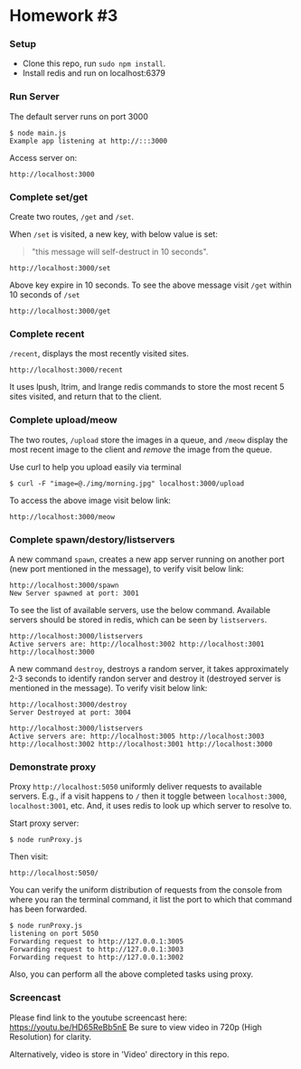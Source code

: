 Homework #3
=========================

### Setup

* Clone this repo, run `sudo npm install`.
* Install redis and run on localhost:6379

### Run Server
The default server runs on port 3000

	$ node main.js
    Example app listening at http://:::3000
   
Access server on:

	http://localhost:3000

### Complete set/get

Create two routes, `/get` and `/set`.

When `/set` is visited, a new key, with below value is set:
> "this message will self-destruct in 10 seconds".
 
	http://localhost:3000/set

Above key expire in 10 seconds. To see the above message visit `/get` within 10 seconds of `/set`

	http://localhost:3000/get


### Complete recent

`/recent`, displays the most recently visited sites.

	http://localhost:3000/recent

It uses lpush, ltrim, and lrange redis commands to store the most recent 5 sites visited, and return that to the client.


### Complete upload/meow

The two routes, `/upload` store the images in a queue, and `/meow` display the most recent image to the client and *remove* the image from the queue.
 
Use curl to help you upload easily via terminal

	$ curl -F "image=@./img/morning.jpg" localhost:3000/upload

To access the above image visit below link:

	http://localhost:3000/meow
    
### Complete spawn/destory/listservers

A new command `spawn`, creates a new app server running on another port (new port mentioned in the message), to verify visit below link:

	http://localhost:3000/spawn
  	New Server spawned at port: 3001

To see the list of available servers, use the below command. Available servers should be stored in redis, which can be seen by `listservers`.

	http://localhost:3000/listservers
    Active servers are: http://localhost:3002 http://localhost:3001 http://localhost:3000

A new command `destroy`, destroys a random server, it takes approximately 2-3 seconds to identify randon server and destroy it (destroyed server is mentioned in the message). To verify visit below link:

	http://localhost:3000/destroy
    Server Destroyed at port: 3004
    
    http://localhost:3000/listservers
    Active servers are: http://localhost:3005 http://localhost:3003 http://localhost:3002 http://localhost:3001 http://localhost:3000

### Demonstrate proxy
Proxy `http://localhost:5050` uniformly deliver requests to available servers. E.g., if a visit happens to `/` then it toggle between `localhost:3000`, `localhost:3001`, etc.  And, it uses redis to look up which server to resolve to.

Start proxy server:

	$ node runProxy.js

Then visit:

	http://localhost:5050/
    
You can verify the uniform distribution of requests from the console from where you ran the terminal command, it list the port to which that command has been forwarded.

	$ node runProxy.js 
	listening on port 5050
	Forwarding request to http://127.0.0.1:3005
	Forwarding request to http://127.0.0.1:3003
	Forwarding request to http://127.0.0.1:3002

Also, you can perform all the above completed tasks using proxy.

### Screencast
Please find link to the youtube screencast here: https://youtu.be/HD65ReBb5nE
Be sure to view video in 720p (High Resolution) for clarity.

Alternatively, video is store in 'Video' directory in this repo.
